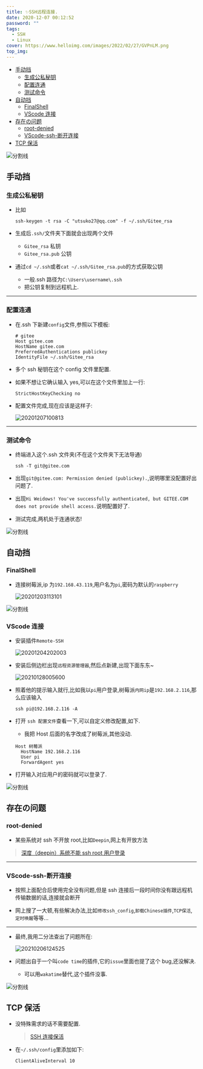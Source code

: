 ```yaml
---
title: ✨SSH远程连接.
date: 2020-12-07 00:12:52
password: ""
tags:
  - SSH
  - Linux
cover: https://www.helloimg.com/images/2022/02/27/GVPnLM.png
top_img:
---
```


<!--
 * @Author: Weidows
 * @Date: 2020-12-07 00:12:52
 * @LastEditors: Weidows
 * @LastEditTime: 2021-09-02 15:46:56
 * @FilePath: \Blog-private\source\_posts\experience\SSH.md
 * @Description:
-->

- [手动挡](#手动挡)
  - [生成公私秘钥](#生成公私秘钥)
  - [配置连通](#配置连通)
  - [测试命令](#测试命令)
- [自动挡](#自动挡)
  - [FinalShell](#finalshell)
  - [VScode 连接](#vscode-连接)
- [存在の问题](#存在の问题)
  - [root-denied](#root-denied)
  - [VScode-ssh-断开连接](#vscode-ssh-断开连接)
- [TCP 保活](#tcp-保活)

<a>![分割线](https://cdn.jsdelivr.net/gh/Weidows/Images/img/divider.png)</a>

## 手动挡

### 生成公私秘钥

- 比如

  ```shell
  ssh-keygen -t rsa -C "utsuko27@qq.com" -f ~/.ssh/Gitee_rsa
  ```

- 生成后`.ssh/`文件夹下面就会出现两个文件
  - `Gitee_rsa` 私钥
  - `Gitee_rsa.pub` 公钥
- 通过`cd ~/.ssh`或者`cat ~/.ssh/Gitee_rsa.pub`的方式获取公钥
  - 一般.ssh 路径为`C:\Users\username\.ssh`
  - 把公钥复制到远程机上.

---

### 配置连通

- 在.ssh 下新建`config`文件,参照以下模板:

  ```
  # gitee
  Host gitee.com
  HostName gitee.com
  PreferredAuthentications publickey
  IdentityFile ~/.ssh/Gitee_rsa
  ```

- 多个 ssh 秘钥在这个 config 文件里配置.
- 如果不想让它确认输入 yes,可以在这个文件里加上一行:

  ```
  StrictHostKeyChecking no
  ```

- 配置文件完成,现在应该是这样子:

  <img src="https://www.helloimg.com/images/2022/02/27/GVPqNQ.png" alt="20201207100813" />

---

### 测试命令

- 终端进入这个.ssh 文件夹(不在这个文件夹下无法导通)

  ```
  ssh -T git@gitee.com
  ```

- 出现`git@gitee.com: Permission denied (publickey).`,说明哪里没配置好出问题了.
- 出现`Hi Weidows! You've successfully authenticated, but GITEE.COM does not provide shell access.`说明配置好了.

- 测试完成,两机处于连通状态!

<a>![分割线](https://cdn.jsdelivr.net/gh/Weidows/Images/img/divider.png)</a>

## 自动挡

### FinalShell

- 连接树莓派,ip 为`192.168.43.119`,用户名为`pi`,密码为默认的`raspberry`

  <img src="https://www.helloimg.com/images/2022/02/27/GVPzcT.png" alt="20201203113101" />

<a>![分割线](https://cdn.jsdelivr.net/gh/Weidows/Images/img/divider.png)</a>

### VScode 连接

- 安装插件`Remote-SSH`

  <img src="https://www.helloimg.com/images/2022/02/27/GVmGiv.png" alt="20201204202003" />

- 安装后侧边栏出现`远程资源管理器`,然后点新建,出现下面东东~

  <img src="https://www.helloimg.com/images/2022/02/27/GVSxFh.png" alt="20210128005600" />

- 照着他的提示输入就行,比如我以`pi`用户登录,树莓派`内网ip`是`192.168.2.116`,那么应该输入

  ```shell
  ssh pi@192.168.2.116 -A
  ```

- 打开 `ssh 配置文件`查看一下,可以自定义修改配置,如下.

  - 我把 Host 后面的名字改成了树莓派,其他没动.

  ```
  Host 树莓派
    HostName 192.168.2.116
    User pi
    ForwardAgent yes
  ```

- 打开输入对应用户的密码就可以登录了.

<a>![分割线](https://cdn.jsdelivr.net/gh/Weidows/Images/img/divider.png)</a>

## 存在の问题

### root-denied

- 某些系统对 ssh 不开放 root,比如`Deepin`,网上有开放方法

> [深度（deepin）系统不能 ssh root 用户登录](https://blog.csdn.net/weixin_42408060/article/details/102952986)

---

### VScode-ssh-断开连接

- 按照上面配合后使用完全没有问题,但是 ssh 连接后一段时间你没有跟远程机传输数据的话,连接就会断开

- 网上搜了一大顿,有些解决办法,比如`修改ssh_config`,`卸载Chinese插件`,`TCP保活`,`定时唤醒`等等...

---

- 最终,我用二分法查出了问题所在:

  <img src="https://www.helloimg.com/images/2022/02/27/GVFWDS.png" alt="20210206124525" />

- 问题出自于一个叫`code time`的插件,它的`issue`里面也提了这个 bug,还没解决.

  - 可以用`wakatime`替代,这个插件没事.

<a>![分割线](https://cdn.jsdelivr.net/gh/Weidows/Images/img/divider.png)</a>

## TCP 保活

- 没特殊需求的话不需要配置.

  > [SSH 连接保活](https://blog.fdawei.club/2018/03/04/47759cbac5b96ea23e90e57200b84274/)

- 在`~/.ssh/config`里添加如下:

  ```
  ClientAliveInterval 10
  ```
